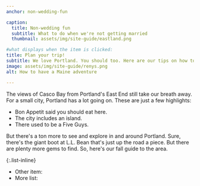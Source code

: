 ```yaml
---
anchor: non-wedding-fun

caption:
  title: Non-wedding fun
  subtitle: What to do when we're not getting married
  thumbnail: assets/img/site-guide/eastland.png

#what displays when the item is clicked:
title: Plan your trip!
subtitle: We love Portland. You should too. Here are our tips on how to plan your Maine adventure.
image: assets/img/site-guide/renys.png
alt: How to have a Maine adventure

---
```

The views of Casco Bay from Portland's East End still take our breath away. For a small city, Portland has a lot going on. These are just a few highlights:

* Bon Appetit said you should eat here.
* The city includes an island.
* There used to be a Five Guys.

But there's a ton more to see and explore in and around Portland. Sure, there's the giant boot at L.L. Bean that's just up the road a piece. But there are plenty more gems to find. So, here's our fall guide to the area.

{:.list-inline}
- Other item:
- More list:
